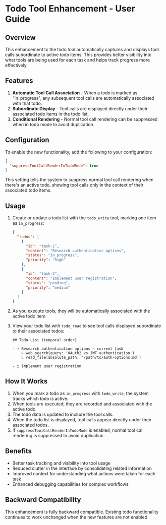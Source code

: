 # Todo Tool Enhancement - User Guide

## Overview

This enhancement to the todo tool automatically captures and displays tool calls subordinate to active todo items. This provides better visibility into what tools are being used for each task and helps track progress more effectively.

## Features

1. **Automatic Tool Call Association** - When a todo is marked as "in_progress", any subsequent tool calls are automatically associated with that todo.
2. **Subordinate Display** - Tool calls are displayed directly under their associated todo items in the todo list.
3. **Conditional Rendering** - Normal tool call rendering can be suppressed when in todo mode to avoid duplication.

## Configuration

To enable the new functionality, add the following to your configuration:

```json
{
  "suppressToolCallRenderInTodoMode": true
}
```

This setting tells the system to suppress normal tool call rendering when there's an active todo, showing tool calls only in the context of their associated todo items.

## Usage

1. Create or update a todo list with the `todo_write` tool, marking one item as `in_progress`:
   ```json
   {
     "todos": [
       {
         "id": "task-1",
         "content": "Research authentication options",
         "status": "in_progress",
         "priority": "high"
       },
       {
         "id": "task-2",
         "content": "Implement user registration",
         "status": "pending",
         "priority": "medium"
       }
     ]
   }
   ```

2. As you execute tools, they will be automatically associated with the active todo item.

3. View your todo list with `todo_read` to see tool calls displayed subordinate to their associated todos:
   ```
   ## Todo List (temporal order)

   - → Research authentication options ← current task
       ↳ web_search(query: 'OAuth2 vs JWT authentication')
       ↳ read_file(absolute_path: '/path/to/auth-options.md')

   - ○ Implement user registration
   ```

## How It Works

1. When you mark a todo as `in_progress` with `todo_write`, the system tracks which todo is active.
2. When tools are executed, they are recorded and associated with the active todo.
3. The todo data is updated to include the tool calls.
4. When the todo list is displayed, tool calls appear directly under their associated todos.
5. If `suppressToolCallRenderInTodoMode` is enabled, normal tool call rendering is suppressed to avoid duplication.

## Benefits

- Better task tracking and visibility into tool usage
- Reduced clutter in the interface by consolidating related information
- Improved context for understanding what actions were taken for each task
- Enhanced debugging capabilities for complex workflows

## Backward Compatibility

This enhancement is fully backward compatible. Existing todo functionality continues to work unchanged when the new features are not enabled.